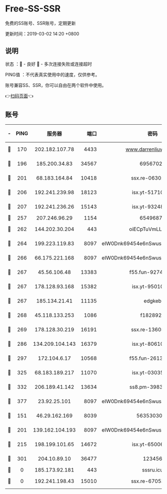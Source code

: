 # Free-SS-SSR

免费的SS账号、SSR账号，定期更新

更新时间：2019-03-02 14:20 +0800

## 说明

状态     ：🙂 - 良好 🙁 - 多次连接失败或连接超时

PING值   ：不代表真实使用中的速度，仅供参考。

账号兼容SS、SSR，你可以自由在两个软件中使用。

👉[扫码页面](https://liesauer.github.io/free-ss-ssr.github.io/)👈

## 账号

|-|PING|服务器|端口|密码|加密方式|区域|
|:----:|:----:|:-----:|-----:|:----:|:----:|:----:|
|🙂|170|202.182.107.78|4433|www.darrenliuwei.com|aes-256-cfb|JP|
|🙂|196|185.200.34.83|34567|69567020|aes-256-cfb|US|
|🙂|201|68.183.164.84|10418|ssx.re-06301743|aes-256-cfb|US|
|🙂|206|192.241.239.98|18123|isx.yt-51710833|aes-256-cfb|US|
|🙂|207|192.241.236.26|15143|isx.yt-93248002|aes-256-cfb|US|
|🙂|257|207.246.96.29|1154|65496879|chacha20|US|
|🙂|262|144.202.30.204|443|oiECpTuVmLLxk4Ts|aes-256-cfb|US|
|🙂|264|199.223.119.83|8097|eIW0Dnk69454e6nSwuspv9DmS201tQ0D|aes-256-cfb|US|
|🙂|266|66.175.221.168|8097|eIW0Dnk69454e6nSwuspv9DmS201tQ0D|aes-256-cfb|US|
|🙂|267|45.56.106.48|13383|f55.fun-92744438|aes-256-cfb|US|
|🙂|267|178.128.93.168|15382|isx.yt-95010509|aes-256-cfb|SG|
|🙂|267|185.134.21.41|11135|edgkeb|aes-256-cfb|GB|
|🙂|268|45.118.133.253|1086|f1828920|aes-256-cfb|SG|
|🙂|269|178.128.30.219|16191|ssx.re-13605619|aes-256-cfb|SG|
|🙂|286|134.209.104.143|16379|isx.yt-80610954|aes-256-cfb|SG|
|🙂|297|172.104.6.17|10568|f55.fun-26137081|aes-256-cfb|US|
|🙂|325|68.183.189.217|11070|isx.yt-03035936|aes-256-cfb|SG|
|🙂|332|206.189.41.142|13634|ss8.pm-39830820|aes-256-cfb|SG|
|🙂|377|23.92.25.101|8097|eIW0Dnk69454e6nSwuspv9DmS201tQ0D|aes-256-cfb|US|
|🙂|151|46.29.162.169|8039|5635303003|aes-256-cfb|RU|
|🙂|201|139.162.104.193|8097|eIW0Dnk69454e6nSwuspv9DmS201tQ0D|aes-256-cfb|JP|
|🙂|215|198.199.101.65|14672|isx.yt-65006109|aes-256-cfb|US|
|🙂|301|204.10.89.10|36477|123456|aes-256-cfb|US|
|🙁|0|185.173.92.181|443|sssru.icu|rc4-md5|RU|
|🙁|0|192.241.198.43|15010|ssx.re-67053093|aes-256-cfb|US|
